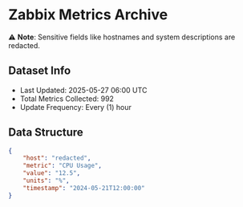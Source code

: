 # Zabbix Metrics Archive

⚠️ **Note**: Sensitive fields like hostnames and system descriptions are redacted.

## Dataset Info
- Last Updated: 2025-05-27 06:00 UTC
- Total Metrics Collected: 992
- Update Frequency: Every (1) hour

## Data Structure
```json
{
    "host": "redacted",
    "metric": "CPU Usage",
    "value": "12.5",
    "units": "%",
    "timestamp": "2024-05-21T12:00:00"
}
```
